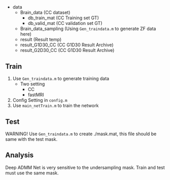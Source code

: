 ## 

- data
    - Brain_data (CC dataset)
        - db_train_mat (CC Training set GT)
        - db_valid_mat (CC validation set GT)
    - Brain_data_sampling (Using `Gen_traindata.m` to generate ZF data here)
    - result (Result temp)
    - result_G1D30_CC (CC G1D30 Result Archive)
    - result_G2D30_CC (CC G1D30 Result Archive)

## Train

1. Use `Gen_traindata.m` to generate training data
    - Two setting
        - CC
        - fastMRI
2. Config Setting in `config.m`
2. Use `main_netTrain.m` to train the network

## Test
WARNING!
Use `Gen_traindata.m` to create ./mask.mat, this file should be same with the test mask.


## Analysis


Deep ADMM Net is very sensitive to the undersampling mask. Train and test must use the same mask.